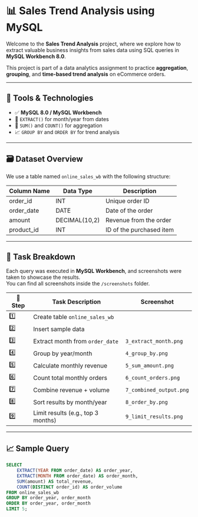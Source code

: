 # 📊 Sales Trend Analysis using MySQL

Welcome to the **Sales Trend Analysis** project, where we explore how to extract valuable business insights from sales data using SQL queries in **MySQL Workbench 8.0**.

This project is part of a data analytics assignment to practice **aggregation**, **grouping**, and **time-based trend analysis** on eCommerce orders.

---

## 🧰 Tools & Technologies

- ✅ **MySQL 8.0 / MySQL Workbench**
- 📅 `EXTRACT()` for month/year from dates
- 🔢 `SUM()` and `COUNT()` for aggregation
- 📈 `GROUP BY` and `ORDER BY` for trend analysis

---

## 🗃️ Dataset Overview

We use a table named `online_sales_wb` with the following structure:

| Column Name | Data Type     | Description              |
|-------------|---------------|--------------------------|
| order_id    | INT           | Unique order ID          |
| order_date  | DATE          | Date of the order        |
| amount      | DECIMAL(10,2) | Revenue from the order   |
| product_id  | INT           | ID of the purchased item |

---

## 📌 Task Breakdown

Each query was executed in **MySQL Workbench**, and screenshots were taken to showcase the results.  
You can find all screenshots inside the `/screenshots` folder.

| 🔢 Step | Task Description | Screenshot |
|--------|------------------|------------|
| 1️⃣ | Create table `online_sales_wb` |
| 2️⃣ | Insert sample data | |
| 3️⃣ | Extract month from `order_date` | `3_extract_month.png` |
| 4️⃣ | Group by year/month | `4_group_by.png` |
| 5️⃣ | Calculate monthly revenue | `5_sum_amount.png` |
| 6️⃣ | Count total monthly orders | `6_count_orders.png` |
| 7️⃣ | Combine revenue + volume | `7_combined_output.png` |
| 8️⃣ | Sort results by month/year | `8_order_by.png` |
| 9️⃣ | Limit results (e.g., top 3 months) | `9_limit_results.png` |

---

## 📈 Sample Query

```sql
SELECT 
    EXTRACT(YEAR FROM order_date) AS order_year,
    EXTRACT(MONTH FROM order_date) AS order_month,
    SUM(amount) AS total_revenue,
    COUNT(DISTINCT order_id) AS order_volume
FROM online_sales_wb
GROUP BY order_year, order_month
ORDER BY order_year, order_month
LIMIT 5;
